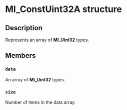 # MI_ConstUint32A structure

## Description

Represents an array of **MI_Uint32** types.

## Members

### `data`

An array of **MI_Uint32** types.

### `size`

Number of items in the data array.